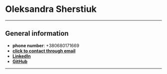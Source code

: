 # Oleksandra Sherstiuk
***
## General information
* **phone number**: +380680171669
* [**click to contact through email**](mailto:sasha440024@gmail.com)
* [**LinkedIn**](https://www.linkedin.com/in/oleksandra-sherstiuk-249999a8/)
* [**GitHub**](https://github.com/sashasher24)
***

